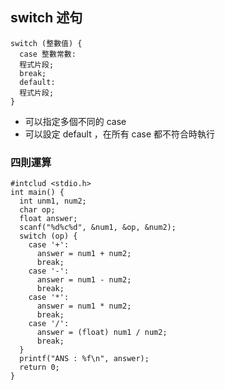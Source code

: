 ## switch 述句

```
switch (整數值) {
  case 整數常數:
  程式片段;
  break;
  default:
  程式片段;
}
```
- 可以指定多個不同的 case
- 可以設定 default ，在所有 case 都不符合時執行
### 四則運算
```
#intclud <stdio.h>
int main() {
  int unm1, num2;
  char op;
  float answer;
  scanf("%d%c%d", &num1, &op, &num2);
  switch (op) {
    case '+':
      answer = num1 + num2;
      break;
    case '-':
      answer = num1 - num2;
      break;
    case '*':
      answer = num1 * num2;
      break;
    case '/':
      answer = (float) num1 / num2;
      break;
  }
  printf("ANS : %f\n", answer);
  return 0;
}
```

